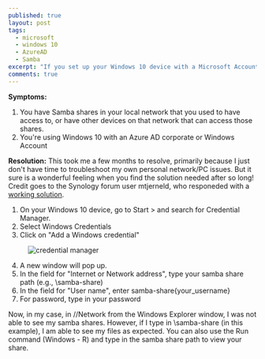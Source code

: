 ```yaml
---
published: true
layout: post
tags: 
  - microsoft
  - windows 10
  - AzureAD
  - Samba
excerpt: "If you set up your Windows 10 device with a Microsoft Account, and not a local one, you may not have access to your Samba Shares. I tell you how to get that access back"
comments: true
---
```



**Symptoms:** 

1. You have Samba shares in your local network that you used to have access to, or have other devices on that network that can access those shares. 
2. You're using Windows 10 with an Azure AD corporate or Windows Account

**Resolution:**
This took me a few months to resolve, primarily because I just don't have time to troubleshoot my own personal network/PC issues. But it sure is a wonderful feeling when you find the solution needed after so long! Credit goes to the Synology forum user mtjerneld, who responeded with a [working solution](http://forum.synology.com/enu/viewtopic.php?f=49&t=98792#p385856). 


1. On your Windows 10 device, go to Start > and search for Credential Manager. 
2. Select Windows Credentials
3. Click on "Add a Windows credential"

<figure>
    <img src="{{ site.url }}/images/credential-manager.png" alt="credential manager">
</figure>

4. A new window will pop up. 
5. In the field for "Internet or Network address", type your samba share path (e.g., \\samba-share)
6. In the field for "User name", enter samba-share\{your_username}
7. For password, type in your password


Now, in my case, in //Network from the Windows Explorer window, I was not able to see my samba shares. However, if I type in \\samba-share (in this example), I am able to see my files as expected. You can also use the Run command (Windows - R) and type in the samba share path to view your share.
